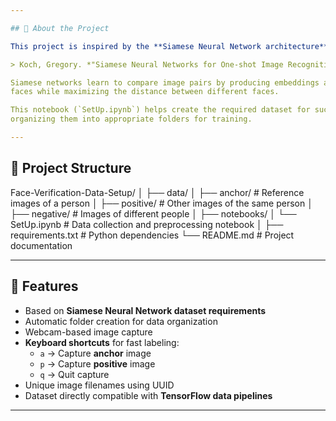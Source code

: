 ```yaml
---

## 📜 About the Project

This project is inspired by the **Siamese Neural Network architecture**, as described in the paper:

> Koch, Gregory. *"Siamese Neural Networks for One-shot Image Recognition."* ICML Deep Learning Workshop (2015).

Siamese networks learn to compare image pairs by producing embeddings and minimizing the distance between similar 
faces while maximizing the distance between different faces.

This notebook (`SetUp.ipynb`) helps create the required dataset for such models by capturing images via a webcam and
organizing them into appropriate folders for training.

---
```


## 📂 Project Structure

Face-Verification-Data-Setup/
│
├── data/
│ ├── anchor/ # Reference images of a person
│ ├── positive/ # Other images of the same person
│ ├── negative/ # Images of different people
│
├── notebooks/
│ └── SetUp.ipynb # Data collection and preprocessing notebook
│
├── requirements.txt # Python dependencies
└── README.md # Project documentation


---

## 🚀 Features

- Based on **Siamese Neural Network dataset requirements**
- Automatic folder creation for data organization
- Webcam-based image capture
- **Keyboard shortcuts** for fast labeling:
  - `a` → Capture **anchor** image
  - `p` → Capture **positive** image
  - `q` → Quit capture
- Unique image filenames using UUID
- Dataset directly compatible with **TensorFlow data pipelines**

---
